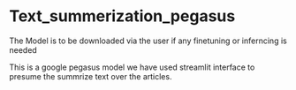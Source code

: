 # Text_summerization_pegasus

The Model is to be downloaded via the user if any finetuning or inferncing is needed

This is a google pegasus model we have used streamlit interface to presume the summrize text over the articles. 

